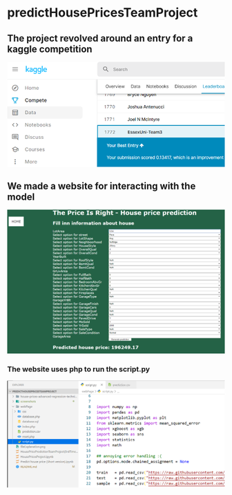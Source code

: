 # predictHousePricesTeamProject

## The project revolved around an entry for a kaggle competition
![Kaggle submission](./screenshots/kaggle.png)

## We made a website for interacting with the model
![Website for the project](./screenshots/website.png)

### The website uses php to run the script.py
![Website works with php calling the script.py](./screenshots/script.png)
